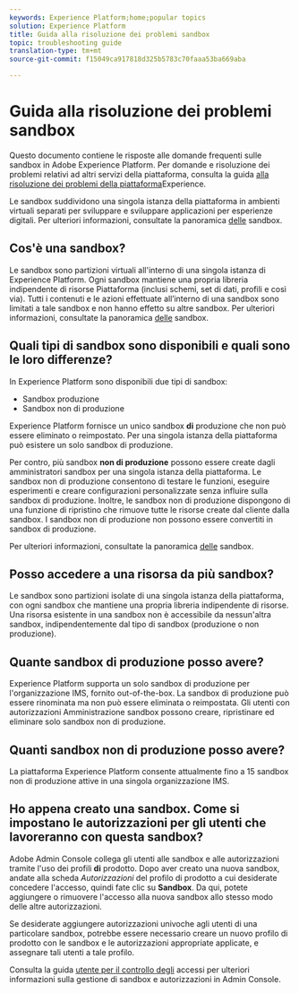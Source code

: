 ```yaml
---
keywords: Experience Platform;home;popular topics
solution: Experience Platform
title: Guida alla risoluzione dei problemi sandbox
topic: troubleshooting guide
translation-type: tm+mt
source-git-commit: f15049ca917818d325b5783c70faaa53ba669aba

---
```



# Guida alla risoluzione dei problemi sandbox

Questo documento contiene le risposte alle domande frequenti sulle sandbox in Adobe Experience Platform. Per domande e risoluzione dei problemi relativi ad altri servizi della piattaforma, consulta la guida [alla risoluzione dei problemi della piattaforma](../landing/troubleshooting.md)Experience.

Le sandbox suddividono una singola istanza della piattaforma in ambienti virtuali separati per sviluppare e sviluppare applicazioni per esperienze digitali. Per ulteriori informazioni, consultate la panoramica [delle](home.md) sandbox.

## Cos&#39;è una sandbox?

Le sandbox sono partizioni virtuali all&#39;interno di una singola istanza di Experience Platform. Ogni sandbox mantiene una propria libreria indipendente di risorse Piattaforma (inclusi schemi, set di dati, profili e così via). Tutti i contenuti e le azioni effettuate all’interno di una sandbox sono limitati a tale sandbox e non hanno effetto su altre sandbox. Per ulteriori informazioni, consultate la panoramica [delle](home.md) sandbox.

## Quali tipi di sandbox sono disponibili e quali sono le loro differenze?

In Experience Platform sono disponibili due tipi di sandbox:

* Sandbox produzione
* Sandbox non di produzione

Experience Platform fornisce un unico sandbox **di** produzione che non può essere eliminato o reimpostato. Per una singola istanza della piattaforma può esistere un solo sandbox di produzione.

Per contro, più sandbox **non di produzione** possono essere create dagli amministratori sandbox per una singola istanza della piattaforma. Le sandbox non di produzione consentono di testare le funzioni, eseguire esperimenti e creare configurazioni personalizzate senza influire sulla sandbox di produzione. Inoltre, le sandbox non di produzione dispongono di una funzione di ripristino che rimuove tutte le risorse create dal cliente dalla sandbox. I sandbox non di produzione non possono essere convertiti in sandbox di produzione.

Per ulteriori informazioni, consultate la panoramica [delle](./home.md) sandbox.

## Posso accedere a una risorsa da più sandbox?

Le sandbox sono partizioni isolate di una singola istanza della piattaforma, con ogni sandbox che mantiene una propria libreria indipendente di risorse. Una risorsa esistente in una sandbox non è accessibile da nessun&#39;altra sandbox, indipendentemente dal tipo di sandbox (produzione o non produzione).

## Quante sandbox di produzione posso avere?

Experience Platform supporta un solo sandbox di produzione per l&#39;organizzazione IMS, fornito out-of-the-box. La sandbox di produzione può essere rinominata ma non può essere eliminata o reimpostata. Gli utenti con autorizzazioni Amministrazione sandbox possono creare, ripristinare ed eliminare solo sandbox non di produzione.

## Quanti sandbox non di produzione posso avere?

La piattaforma Experience Platform consente attualmente fino a 15 sandbox non di produzione attive in una singola organizzazione IMS.

## Ho appena creato una sandbox. Come si impostano le autorizzazioni per gli utenti che lavoreranno con questa sandbox?

Adobe Admin Console collega gli utenti alle sandbox e alle autorizzazioni tramite l&#39;uso dei profili **di** prodotto. Dopo aver creato una nuova sandbox, andate alla scheda _Autorizzazioni_ del profilo di prodotto a cui desiderate concedere l&#39;accesso, quindi fate clic su **Sandbox**. Da qui, potete aggiungere o rimuovere l&#39;accesso alla nuova sandbox allo stesso modo delle altre autorizzazioni.

Se desiderate aggiungere autorizzazioni univoche agli utenti di una particolare sandbox, potrebbe essere necessario creare un nuovo profilo di prodotto con le sandbox e le autorizzazioni appropriate applicate, e assegnare tali utenti a tale profilo.

Consulta la guida [utente per il controllo degli](../access-control/ui/overview.md) accessi per ulteriori informazioni sulla gestione di sandbox e autorizzazioni in Admin Console.